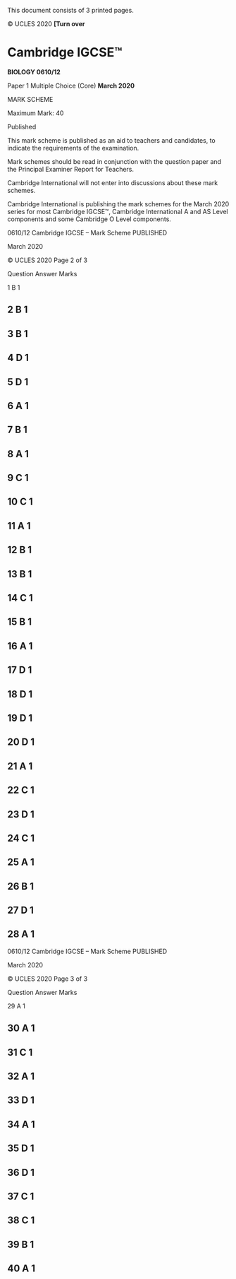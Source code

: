  This document consists of 3 printed pages. 

© UCLES 2020 **[Turn over** 

# Cambridge IGCSE™ 

**BIOLOGY 0610/12** 

Paper 1 Multiple Choice (Core) **March 2020** 

MARK SCHEME 

Maximum Mark: 40 

 Published 

This mark scheme is published as an aid to teachers and candidates, to indicate the requirements of the examination. 

Mark schemes should be read in conjunction with the question paper and the Principal Examiner Report for Teachers. 

Cambridge International will not enter into discussions about these mark schemes. 

Cambridge International is publishing the mark schemes for the March 2020 series for most Cambridge IGCSE™, Cambridge International A and AS Level components and some Cambridge O Level components. 


0610/12 Cambridge IGCSE – Mark Scheme PUBLISHED 

 March 2020 

© UCLES 2020 Page 2 of 3 

 Question Answer Marks 

 1 B 1 

## 2 B 1 

## 3 B 1 

## 4 D 1 

## 5 D 1 

## 6 A 1 

## 7 B 1 

## 8 A 1 

## 9 C 1 

## 10 C 1 

## 11 A 1 

## 12 B 1 

## 13 B 1 

## 14 C 1 

## 15 B 1 

## 16 A 1 

## 17 D 1 

## 18 D 1 

## 19 D 1 

## 20 D 1 

## 21 A 1 

## 22 C 1 

## 23 D 1 

## 24 C 1 

## 25 A 1 

## 26 B 1 

## 27 D 1 

## 28 A 1 


0610/12 Cambridge IGCSE – Mark Scheme PUBLISHED 

 March 2020 

© UCLES 2020 Page 3 of 3 

 Question Answer Marks 

 29 A 1 

## 30 A 1 

## 31 C 1 

## 32 A 1 

## 33 D 1 

## 34 A 1 

## 35 D 1 

## 36 D 1 

## 37 C 1 

## 38 C 1 

## 39 B 1 

## 40 A 1 


